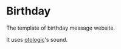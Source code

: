 # Birthday
The template of birthday message website.

It uses [otologic](https://otologic.jp/)'s sound.
